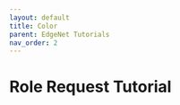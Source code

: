```yaml
---
layout: default
title: Color
parent: EdgeNet Tutorials
nav_order: 2
---
```


# Role Request Tutorial
